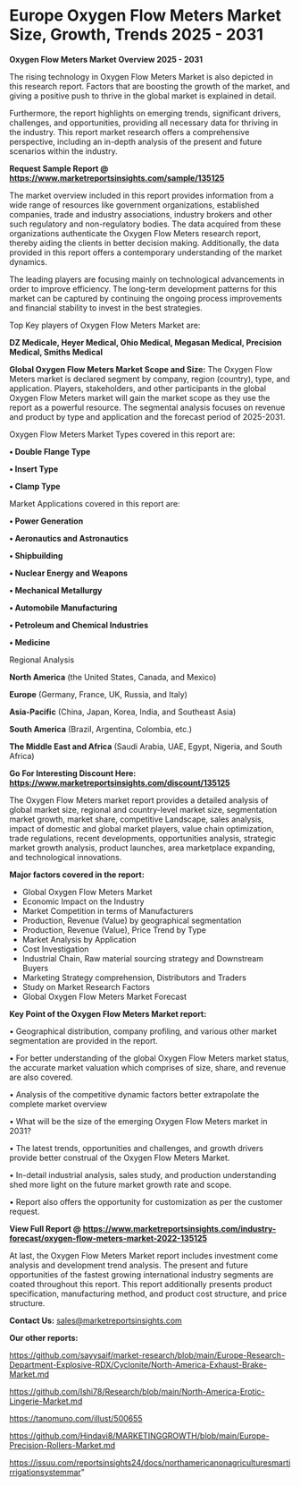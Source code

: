   # Europe Oxygen Flow Meters Market Size, Growth, Trends 2025 - 2031

<Strong> Oxygen Flow Meters Market Overview 2025 - 2031</strong>

The rising technology in Oxygen Flow Meters Market is also depicted in this research report. Factors that are boosting the growth of the market, and giving a positive push to thrive in the global market is explained in detail.

Furthermore, the report highlights on emerging trends, significant drivers, challenges, and opportunities, providing all necessary data for thriving in the industry. This report market research offers a comprehensive perspective, including an in-depth analysis of the present and future scenarios within the industry.

<strong>Request Sample Report @ <a href=https://www.marketreportsinsights.com/sample/135125>https://www.marketreportsinsights.com/sample/135125</a></strong>

The market overview included in this report provides information from a wide range of resources like government organizations, established companies, trade and industry associations, industry brokers and other such regulatory and non-regulatory bodies. The data acquired from these organizations authenticate the Oxygen Flow Meters research report, thereby aiding the clients in better decision making. Additionally, the data provided in this report offers a contemporary understanding of the market dynamics.

The leading players are focusing mainly on technological advancements in order to improve efficiency. The long-term development patterns for this market can be captured by continuing the ongoing process improvements and financial stability to invest in the best strategies.

Top Key players of Oxygen Flow Meters Market are:

<strong>DZ Medicale, Heyer Medical, Ohio Medical, Megasan Medical, Precision Medical, Smiths Medical</strong>

<strong><b>Global Oxygen Flow Meters Market Scope and Size:</b></strong>
The Oxygen Flow Meters market is declared segment by company, region (country), type, and application. Players, stakeholders, and other participants in the global Oxygen Flow Meters market will gain the market scope as they use the report as a powerful resource. The segmental analysis focuses on revenue and product by type and application and the forecast period of 2025-2031.

Oxygen Flow Meters Market Types covered in this report are:

<strong>• Double Flange Type

• Insert Type

• Clamp Type</strong>

Market Applications covered in this report are:

<strong>• Power Generation

• Aeronautics and Astronautics

• Shipbuilding

• Nuclear Energy and Weapons

• Mechanical Metallurgy

• Automobile Manufacturing

• Petroleum and Chemical Industries

• Medicine</strong> 

Regional Analysis

<strong>North America</strong> (the United States, Canada, and Mexico)

<strong>Europe</strong> (Germany, France, UK, Russia, and Italy)

<strong>Asia-Pacific</strong> (China, Japan, Korea, India, and Southeast Asia)

<strong>South America</strong> (Brazil, Argentina, Colombia, etc.)

<strong>The Middle East and Africa</strong> (Saudi Arabia, UAE, Egypt, Nigeria, and South Africa)

<strong>Go For Interesting Discount Here: <a href=https://www.marketreportsinsights.com/discount/135125>https://www.marketreportsinsights.com/discount/135125</a></strong>

The Oxygen Flow Meters market report provides a detailed analysis of global market size, regional and country-level market size, segmentation market growth, market share, competitive Landscape, sales analysis, impact of domestic and global market players, value chain optimization, trade regulations, recent developments, opportunities analysis, strategic market growth analysis, product launches, area marketplace expanding, and technological innovations.

<strong><b>Major factors covered in the report:</b></strong>
<ul>
  <li>Global Oxygen Flow Meters Market </li>
  <li>Economic Impact on the Industry</li>
  <li>Market Competition in terms of Manufacturers</li>
  <li>Production, Revenue (Value) by geographical segmentation</li>
  <li>Production, Revenue (Value), Price Trend by Type</li>
  <li>Market Analysis by Application</li>
  <li>Cost Investigation</li>
  <li>Industrial Chain, Raw material sourcing strategy and Downstream Buyers</li>
  <li>Marketing Strategy comprehension, Distributors and Traders</li>
  <li>Study on Market Research Factors</li>
  <li>Global Oxygen Flow Meters Market Forecast</li>
</ul>

<strong><b>Key Point of the Oxygen Flow Meters Market report:</b></strong>

• Geographical distribution, company profiling, and various other market segmentation are provided in the report.

• For better understanding of the global Oxygen Flow Meters market status, the accurate market valuation which comprises of size, share, and revenue are also covered.

• Analysis of the competitive dynamic factors better extrapolate the complete market overview

• What will be the size of the emerging Oxygen Flow Meters market in 2031?

• The latest trends, opportunities and challenges, and growth drivers provide better construal of the Oxygen Flow Meters Market.

• In-detail industrial analysis, sales study, and production understanding shed more light on the future market growth rate and scope.

• Report also offers the opportunity for customization as per the customer request.

<strong><b>View Full Report @ <a href=https://www.marketreportsinsights.com/industry-forecast/oxygen-flow-meters-market-2022-135125>https://www.marketreportsinsights.com/industry-forecast/oxygen-flow-meters-market-2022-135125</a></b></strong>


At last, the Oxygen Flow Meters Market report includes investment come analysis and development trend analysis. The present and future opportunities of the fastest growing international industry segments are coated throughout this report. This report additionally presents product specification, manufacturing method, and product cost structure, and price structure.

<strong>Contact Us:</strong>
sales@marketreportsinsights.com

<strong>Our other reports:</strong>

<a href=https://github.com/sayysaif/market-research/blob/main/Europe-Research-Department-Explosive-RDX/Cyclonite/North-America-Exhaust-Brake-Market.md>https://github.com/sayysaif/market-research/blob/main/Europe-Research-Department-Explosive-RDX/Cyclonite/North-America-Exhaust-Brake-Market.md</a>

<a href=https://github.com/Ishi78/Research/blob/main/North-America-Erotic-Lingerie-Market.md>https://github.com/Ishi78/Research/blob/main/North-America-Erotic-Lingerie-Market.md</a>

<a href=https://tanomuno.com/illust/500655>https://tanomuno.com/illust/500655</a>

<a href=https://github.com/Hindavi8/MARKETINGGROWTH/blob/main/Europe-Precision-Rollers-Market.md>https://github.com/Hindavi8/MARKETINGGROWTH/blob/main/Europe-Precision-Rollers-Market.md</a>

<a href=https://issuu.com/reportsinsights24/docs/northamericanonagriculturesmartirrigationsystemmar>https://issuu.com/reportsinsights24/docs/northamericanonagriculturesmartirrigationsystemmar</a>"
